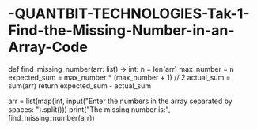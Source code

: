 # -QUANTBIT-TECHNOLOGIES-Tak-1-Find-the-Missing-Number-in-an-Array-Code

def find_missing_number(arr: list) -> int:
    n = len(arr)
    max_number = n
    expected_sum = max_number * (max_number + 1) // 2
    actual_sum = sum(arr)
    return expected_sum - actual_sum

arr = list(map(int, input("Enter the numbers in the array separated by spaces: ").split()))
print("The missing number is:", find_missing_number(arr))
